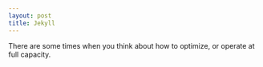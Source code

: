 ```yaml
---
layout: post
title: Jekyll
---
```


There are some times when you think about how to optimize, or operate at full capacity.

